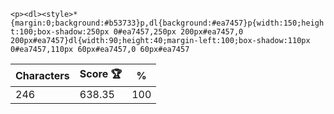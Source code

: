 `<p><dl><style>*{margin:0;background:#b53733}p,dl{background:#ea7457}p{width:150;height:100;box-shadow:250px 0#ea7457,250px 200px#ea7457,0 200px#ea7457}dl{width:90;height:40;margin-left:100;box-shadow:110px 0#ea7457,110px 60px#ea7457,0 60px#ea7457`

| Characters | Score 🏆 | %   |
| ---------- | -------- | --- |
| 246        | 638.35   | 100 |
